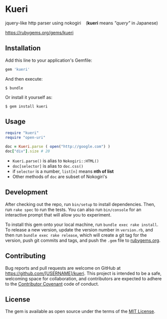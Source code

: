 # Kueri

jquery-like http parser using nokogiri &ensp; (**kueri** means *"query"* in Japanese)

https://rubygems.org/gems/kueri

## Installation

Add this line to your application's Gemfile:

```ruby
gem 'kueri'
```

And then execute:

    $ bundle

Or install it yourself as:

    $ gem install kueri

## Usage

```ruby
require "kueri"
require "open-uri"

doc = Kueri.parse ( open("http://google.com") )
doc["div"].size # 20
```

- `Kueri.parse()` is alias to `Nokogiri::HTML()`
- `doc[selector]` is alias to `doc.css()`
- if `selector` is a number, `list[n]` means **nth of list**
- Other methods of `doc` are subset of Nokogiri's

## Development

After checking out the repo, run `bin/setup` to install dependencies. Then, run `rake spec` to run the tests. You can also run `bin/console` for an interactive prompt that will allow you to experiment.

To install this gem onto your local machine, run `bundle exec rake install`. To release a new version, update the version number in `version.rb`, and then run `bundle exec rake release`, which will create a git tag for the version, push git commits and tags, and push the `.gem` file to [rubygems.org](https://rubygems.org).

## Contributing

Bug reports and pull requests are welcome on GitHub at https://github.com/[USERNAME]/kueri. This project is intended to be a safe, welcoming space for collaboration, and contributors are expected to adhere to the [Contributor Covenant](contributor-covenant.org) code of conduct.


## License

The gem is available as open source under the terms of the [MIT License](http://opensource.org/licenses/MIT).
